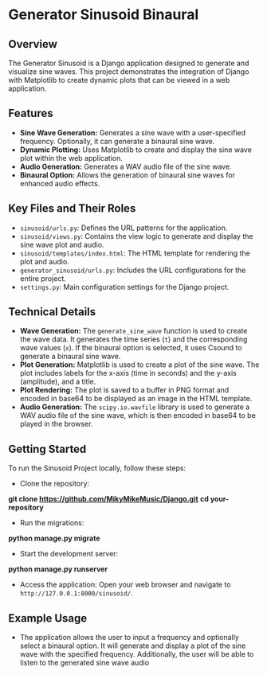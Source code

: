 # Generator Sinusoid Binaural
 
## Overview
The Generator Sinusoid is a Django application designed to generate and visualize sine waves. This project demonstrates the integration of Django with Matplotlib to create dynamic plots that can be viewed in a web application.

## Features
- **Sine Wave Generation:** Generates a sine wave with a user-specified frequency. Optionally, it can generate a binaural sine wave.
- **Dynamic Plotting:** Uses Matplotlib to create and display the sine wave plot within the web application.
- **Audio Generation:** Generates a WAV audio file of the sine wave.
- **Binaural Option:** Allows the generation of binaural sine waves for enhanced audio effects.

## Key Files and Their Roles
- `sinusoid/urls.py`: Defines the URL patterns for the application.
- `sinusoid/views.py`: Contains the view logic to generate and display the sine wave plot and audio.
- `sinusoid/templates/index.html`: The HTML template for rendering the plot and audio.
- `generator_sinusoid/urls.py`: Includes the URL configurations for the entire project.
- `settings.py`: Main configuration settings for the Django project.

## Technical Details
- **Wave Generation:** The `generate_sine_wave` function is used to create the wave data. It generates the time series (`t`) and the corresponding wave values (`x`). If the binaural option is selected, it uses Csound to generate a binaural sine wave.
- **Plot Generation:** Matplotlib is used to create a plot of the sine wave. The plot includes labels for the x-axis (time in seconds) and the y-axis (amplitude), and a title.
- **Plot Rendering:** The plot is saved to a buffer in PNG format and encoded in base64 to be displayed as an image in the HTML template.
- **Audio Generation:** The `scipy.io.wavfile` library is used to generate a WAV audio file of the sine wave, which is then encoded in base64 to be played in the browser.

## Getting Started
To run the Sinusoid Project locally, follow these steps:

- Clone the repository:

**git clone https://github.com/MikyMikeMusic/Django.git**
**cd your-repository**


- Run the migrations:

**python manage.py migrate**

- Start the development server:
  
**python manage.py runserver**

- Access the application: Open your web browser and navigate to `http://127.0.0.1:8000/sinusoid/`.

## Example Usage

- The application allows the user to input a frequency and optionally select a binaural option. It will generate and display a plot of the sine wave with the specified frequency. Additionally, the user will be able to listen to the generated sine wave audio
  

  
